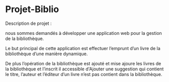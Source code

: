 # Projet-Biblio

Description de projet :

nous sommes demandés à développer une application web pour la gestion de la bibliothèque.

Le but principal de cette application est effectuer l’emprunt d’un livre de la bibliothèque d’une manière dynamique.

De plus l’opération de la bibliothèque est ajouté et mise ajoure les livres de la bibliothèque et l’inscrit il accessible d'Ajouter une suggestion qui contient le titre, l’auteur et l’éditeur d’un livre n’est pas contient dans la bibliothèque.

